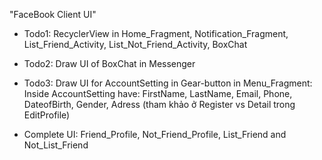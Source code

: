 "FaceBook Client UI" 

- Todo1: RecyclerView in Home_Fragment, Notification_Fragment, List_Friend_Activity, List_Not_Friend_Activity, BoxChat
- Todo2: Draw UI of BoxChat in Messenger
- Todo3: Draw UI for AccountSetting in Gear-button in Menu_Fragment: Inside AccountSetting have: FirstName, LastName, Email, Phone, DateofBirth, Gender, Adress (tham khảo ở Register vs Detail trong EditProfile)

- Complete UI: Friend_Profile, Not_Friend_Profile, List_Friend and Not_List_Friend